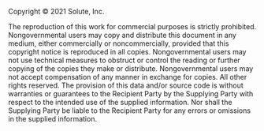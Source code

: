 Copyright © 2021 Solute, Inc. 
    
The reproduction of this work for commercial purposes is strictly prohibited. Nongovernmental users may copy and distribute this document in any medium, either commercially or noncommercially, provided that this copyright notice is reproduced in all copies. Nongovernmental users may not use technical measures to obstruct or control the reading or further copying of the copies they make or distribute. Nongovernmental users may not accept compensation of any manner in exchange for copies. All other rights reserved. The provision of this data and/or source code is without warranties or guarantees to the Recipient Party by the Supplying Party with respect to the intended use of the supplied information. Nor shall the Supplying Party be liable to the Recipient Party for any errors or omissions in the supplied information.